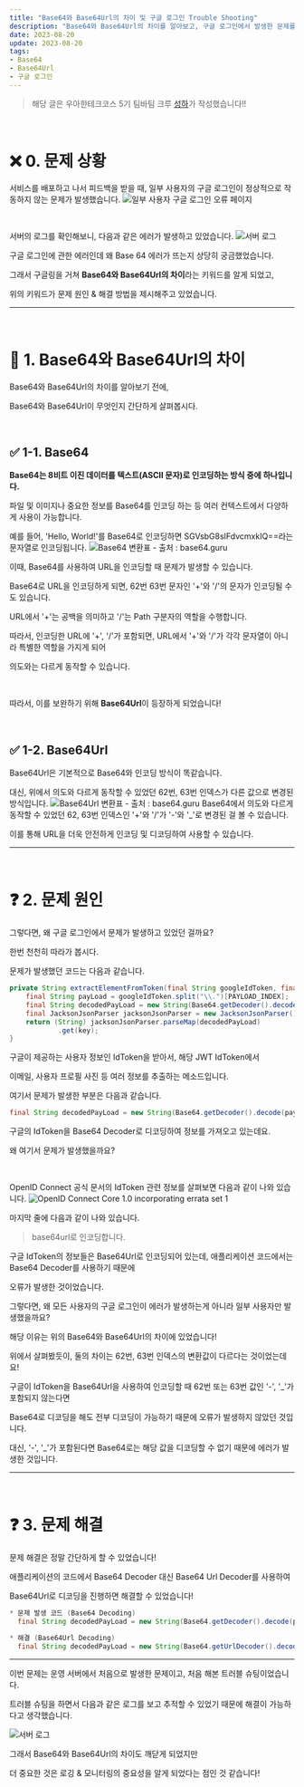 ```yaml
---
title: "Base64와 Base64Url의 차이 및 구글 로그인 Trouble Shooting"
description: "Base64와 Base64Url의 차이를 알아보고, 구글 로그인에서 발생한 문제를 어떻게 해결했는지 알아봅시다."
date: 2023-08-20
update: 2023-08-20
tags:
- Base64
- Base64Url
- 구글 로그인
---
```


> 해당 글은 우아한테크코스 5기 팀바팀 크루 [성하](https://github.com/sh111-coder)가 작성했습니다!!

<br>

# ❌ 0. 문제 상황

서비스를 배포하고 나서 피드백을 받을 때, 일부 사용자의 구글 로그인이 정상적으로 작동하지 않는 문제가 발생했습니다.
![일부 사용자 구글 로그인 오류 페이지](./images/img.png)


<br>

서버의 로그를 확인해보니, 다음과 같은 에러가 발생하고 있었습니다.
![서버 로그](./images/img_1.png)

구글 로그인에 관한 에러인데 왜 Base 64 에러가 뜨는지 상당히 궁금했었습니다.

그래서 구글링을 거쳐 **Base64와 Base64Url의 차이**라는 키워드를 알게 되었고,

위의 키워드가 문제 원인 & 해결 방법을 제시해주고 있었습니다.

---

<br>

# 📘 1. Base64와 Base64Url의 차이

Base64와 Base64Url의 차이를 알아보기 전에,

Base64와 Base64Url이 무엇인지 간단하게 살펴봅시다.

<br>

## ✅ 1-1. Base64


**Base64는 8비트 이진 데이터를 텍스트(ASCII 문자)로 인코딩하는 방식 중에 하나입니다.**

파일 및 이미지나 중요한 정보를 Base64를 인코딩 하는 등 여러 컨텍스트에서 다양하게 사용이 가능합니다.



예를 들어, 'Hello, World!'를 Base64로 인코딩하면 SGVsbG8sIFdvcmxkIQ==라는 문자열로 인코딩됩니다.
![Base64 변환표 - 출처 : base64.guru](./images/img_2.png)

이때, Base64를 사용하여 URL을 인코딩할 때 문제가 발생할 수 있습니다.



Base64로 URL을 인코딩하게 되면, 62번 63번 문자인 '+'와 '/'의 문자가 인코딩될 수도 있습니다.

URL에서 '+'는 공백을 의미하고 '/'는 Path 구분자의 역할을 수행합니다.

따라서, 인코딩한 URL에 '+', '/'가 포함되면, URL에서 '+'와 '/'가 각각 문자열이 아니라 특별한 역할을 가지게 되어

의도와는 다르게 동작할 수 있습니다.

<br>

따라서, 이를 보완하기 위해 **Base64Url**이 등장하게 되었습니다!


<br>

## ✅ 1-2. Base64Url

Base64Url은 기본적으로 Base64와 인코딩 방식이 똑같습니다.

대신, 위에서 의도와 다르게 동작할 수 있었던 62번, 63번 인덱스가 다른 값으로 변경된 방식입니다.
![Base64Url 변환표 - 출처 : base64.guru](./images/img_3.png)
Base64에서 의도와 다르게 동작할 수 있었던 62, 63번 인덱스인 '+'와 '/'가 '-'와 '_'로 변경된 걸 볼 수 있습니다.

이를 통해 URL을 더욱 안전하게 인코딩 및 디코딩하여 사용할 수 있습니다.

---

<br>

# ❓ 2. 문제 원인

그렇다면, 왜 구글 로그인에서 문제가 발생하고 있었던 걸까요?



한번 천천히 따라가 봅시다.

문제가 발생했던 코드는 다음과 같습니다.

```java
private String extractElementFromToken(final String googleIdToken, final String key) {
    final String payLoad = googleIdToken.split("\\.")[PAYLOAD_INDEX];
    final String decodedPayLoad = new String(Base64.getDecoder().decode(payLoad));
    final JacksonJsonParser jacksonJsonParser = new JacksonJsonParser();
    return (String) jacksonJsonParser.parseMap(decodedPayLoad)
            .get(key);
}
```

구글이 제공하는 사용자 정보인 IdToken을 받아서, 해당 JWT IdToken에서

이메일, 사용자 프로필 사진 등 여러 정보를 추출하는 메소드입니다.



여기서 문제가 발생한 부분은 다음과 같습니다. 
```java
final String decodedPayLoad = new String(Base64.getDecoder().decode(payLoad));
```
구글의 IdToken을 Base64 Decoder로 디코딩하여 정보를 가져오고 있는데요.

왜 여기서 문제가 발생했을까요?

<br>

OpenID Connect 공식 문서의 IdToken 관련 정보를 살펴보면 다음과 같이 나와 있습니다.
![OpenID Connect Core 1.0 incorporating errata set 1](./images/img_4.png)

마지막 줄에 다음과 같이 나와 있습니다.

> base64url로 인코딩합니다.

구글 IdToken의 정보들은 Base64Url로 인코딩되어 있는데, 애플리케이션 코드에서는 Base64 Decoder를 사용하기 때문에

오류가 발생한 것이었습니다.



그렇다면, 왜 모든 사용자의 구글 로그인이 에러가 발생하는게 아니라 일부 사용자만 발생했을까요?

해당 이유는 위의 Base64와 Base64Url의 차이에 있었습니다!

위에서 살펴봤듯이, 둘의 차이는 62번, 63번 인덱스의 변환값이 다르다는 것이었는데요!



구글이 IdToken을 Base64Url을 사용하여 인코딩할 때 62번 또는 63번 값인 '-', '_'가 포함되지 않는다면

Base64로 디코딩을 해도 전부 디코딩이 가능하기 때문에 오류가 발생하지 않았던 것입니다.



대신, '-', '_'가 포함된다면 Base64로는 해당 값을 디코딩할 수 없기 때문에 에러가 발생한 것입니다.

---

<br>

# ❓ 3. 문제 해결

문제 해결은 정말 간단하게 할 수 있었습니다!

애플리케이션의 코드에서 Base64 Decoder 대신 Base64 Url Decoder를 사용하여

Base64Url로 디코딩을 진행하면 해결할 수 있었습니다!

```java
* 문제 발생 코드 (Base64 Decoding)
  final String decodedPayLoad = new String(Base64.getDecoder().decode(payLoad));

* 해결 (Base64Url Decoding)
  final String decodedPayLoad = new String(Base64.getUrlDecoder().decode(payLoad));
```


---


이번 문제는 운영 서버에서 처음으로 발생한 문제이고, 처음 해본 트러블 슈팅이었습니다.

트러블 슈팅을 하면서 다음과 같은 로그를 보고 추적할 수 있었기 때문에 해결이 가능하다고 생각했습니다.

![서버 로그](./images/img_1.png)

그래서 Base64와 Base64Url의 차이도 깨닫게 되었지만

더 중요한 것은 로깅 & 모니터링의 중요성을 알게 되었다는 점인 것 같습니다!
